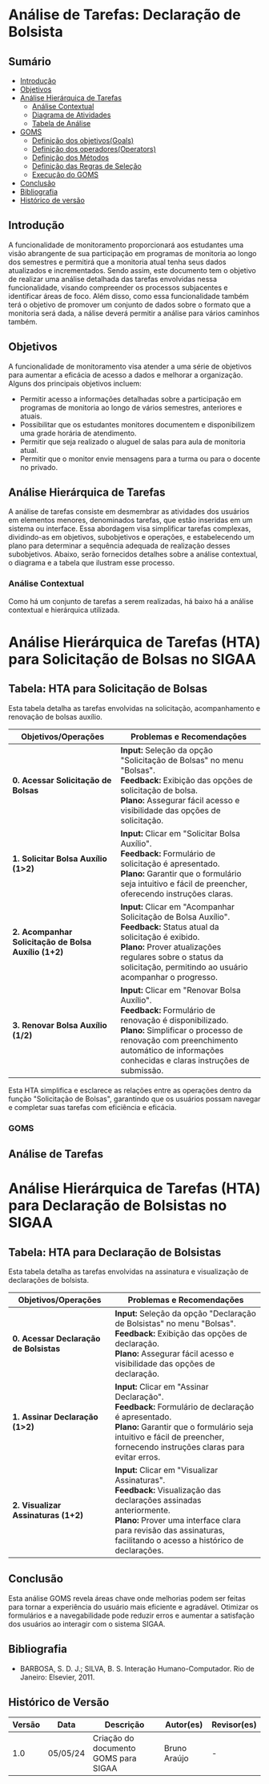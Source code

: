 # Análise de Tarefas: Declaração de Bolsista

## Sumário
* [Introdução](#Introdução)
* [Objetivos](#Objetivos)
* [Análise Hierárquica de Tarefas](Análise-Hierárquica-de-Tarefas)
    * [Análise Contextual](#Análise-Contextual)
    * [Diagrama de Atividades](#Diagrama-de-Atividades)
    * [Tabela de Análise](#Tabela-de-Análise)
* [GOMS](#GOMS)
    * [Definição dos objetivos(Goals)](#Definição-dos-objetivos)
    * [Definição dos operadores(Operators)](#Definição-dos-operadores(Operators))
    * [Definição dos Métodos](#Definição-dos-Métodos )
    * [Definição das Regras de Seleção](#Definição-das-Regras-de-Seleção)
    * [Execução do GOMS](#Execução-do-GOMS)
* [Conclusão](#Conclusão)
* [Bibliografia](#Bibliografia)
* [Histórico de versão](#Histórico-de-versão)

## Introdução

A funcionalidade de monitoramento proporcionará aos estudantes uma visão abrangente de sua participação em programas de monitoria ao longo dos semestres e permitirá que a monitoria atual tenha seus dados atualizados e incrementados. Sendo assim, este documento tem o objetivo de realizar uma análise detalhada das tarefas envolvidas nessa funcionalidade, visando compreender os processos subjacentes e identificar áreas de foco. Além disso, como essa funcionalidade também terá o objetivo de promover um conjunto de dados sobre o formato que a monitoria será dada, a nálise deverá permitir a análise para vários caminhos também.

## Objetivos
A funcionalidade de monitoramento visa atender a uma série de objetivos para aumentar a eficácia de acesso a dados e melhorar a organização. Alguns dos principais objetivos incluem:

- Permitir acesso a informações detalhadas sobre a participação em programas de monitoria ao longo de vários semestres, anteriores e atuais.
- Possibilitar que os estudantes monitores documentem e disponibilizem uma grade horária de atendimento.
- Permitir que seja realizado o aluguel de salas para aula de monitoria atual.
- Permitir que o monitor envie mensagens para a turma ou para o docente no privado.

## Análise Hierárquica de Tarefas

A análise de tarefas consiste em desmembrar as atividades dos usuários em elementos menores, denominados tarefas, que estão inseridas em um sistema ou interface. Essa abordagem visa simplificar tarefas complexas, dividindo-as em objetivos, subobjetivos e operações, e estabelecendo um plano para determinar a sequência adequada de realização desses subobjetivos. Abaixo, serão fornecidos detalhes sobre a análise contextual, o diagrama e a tabela que ilustram esse processo.

### Análise Contextual

Como há um conjunto de tarefas a serem realizadas, há baixo há a análise contextual e hierárquica utilizada.

# Análise Hierárquica de Tarefas (HTA) para Solicitação de Bolsas no SIGAA

## Tabela: HTA para Solicitação de Bolsas
Esta tabela detalha as tarefas envolvidas na solicitação, acompanhamento e renovação de bolsas auxílio.

| Objetivos/Operações                                   | Problemas e Recomendações                                                                                                  |
|-------------------------------------------------------|--------------------------------------------------------------------------------------------------|
| **0. Acessar Solicitação de Bolsas**                  | **Input:** Seleção da opção "Solicitação de Bolsas" no menu "Bolsas".<br>**Feedback:** Exibição das opções de solicitação de bolsa.<br>**Plano:** Assegurar fácil acesso e visibilidade das opções de solicitação. |
| **1. Solicitar Bolsa Auxílio (1>2)**                  | **Input:** Clicar em "Solicitar Bolsa Auxílio".<br>**Feedback:** Formulário de solicitação é apresentado.<br>**Plano:** Garantir que o formulário seja intuitivo e fácil de preencher, oferecendo instruções claras. |
| **2. Acompanhar Solicitação de Bolsa Auxílio (1+2)**  | **Input:** Clicar em "Acompanhar Solicitação de Bolsa Auxílio".<br>**Feedback:** Status atual da solicitação é exibido.<br>**Plano:** Prover atualizações regulares sobre o status da solicitação, permitindo ao usuário acompanhar o progresso. |
| **3. Renovar Bolsa Auxílio (1/2)**                    | **Input:** Clicar em "Renovar Bolsa Auxílio".<br>**Feedback:** Formulário de renovação é disponibilizado.<br>**Plano:** Simplificar o processo de renovação com preenchimento automático de informações conhecidas e claras instruções de submissão. |

Esta HTA simplifica e esclarece as relações entre as operações dentro da função "Solicitação de Bolsas", garantindo que os usuários possam navegar e completar suas tarefas com eficiência e eficácia.

### GOMS

## Análise de Tarefas

# Análise Hierárquica de Tarefas (HTA) para Declaração de Bolsistas no SIGAA

## Tabela: HTA para Declaração de Bolsistas
Esta tabela detalha as tarefas envolvidas na assinatura e visualização de declarações de bolsista.

| Objetivos/Operações                                   | Problemas e Recomendações                                                                                                  |
|-------------------------------------------------------|--------------------------------------------------------------------------------------------------|
| **0. Acessar Declaração de Bolsistas**                | **Input:** Seleção da opção "Declaração de Bolsistas" no menu "Bolsas".<br>**Feedback:** Exibição das opções de declaração.<br>**Plano:** Assegurar fácil acesso e visibilidade das opções de declaração. |
| **1. Assinar Declaração (1>2)**                       | **Input:** Clicar em "Assinar Declaração".<br>**Feedback:** Formulário de declaração é apresentado.<br>**Plano:** Garantir que o formulário seja intuitivo e fácil de preencher, fornecendo instruções claras para evitar erros. |
| **2. Visualizar Assinaturas (1+2)**                   | **Input:** Clicar em "Visualizar Assinaturas".<br>**Feedback:** Visualização das declarações assinadas anteriormente.<br>**Plano:** Prover uma interface clara para revisão das assinaturas, facilitando o acesso a histórico de declarações. |

## Conclusão

Esta análise GOMS revela áreas chave onde melhorias podem ser feitas para tornar a experiência do usuário mais eficiente e agradável. Otimizar os formulários e a navegabilidade pode reduzir erros e aumentar a satisfação dos usuários ao interagir com o sistema SIGAA.

## Bibliografia

- BARBOSA, S. D. J.; SILVA, B. S. Interação Humano-Computador. Rio de Janeiro: Elsevier, 2011.

## Histórico de Versão

| Versão | Data     | Descrição                           | Autor(es)              | Revisor(es)         |
| ------ | -------- | ----------------------------------- | ---------------------- | ------------------- |
| 1.0    | 05/05/24 | Criação do documento GOMS para SIGAA | Bruno Araújo | -     |
